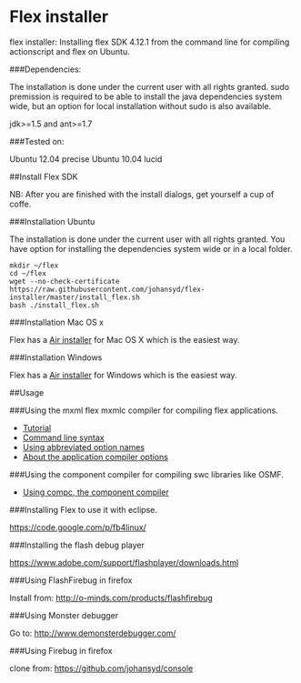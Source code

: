 Flex installer
==============

flex installer: Installing flex SDK 4.12.1 from the command line for compiling actionscript and flex on Ubuntu.

###Dependencies:

The installation is done under the current user with all rights granted. sudo premission is required to be able to install the java dependencies system wide, but an option for local installation without sudo is also available.

jdk>=1.5 and ant>=1.7

###Tested on:

Ubuntu 12.04 precise
Ubuntu 10.04 lucid

##Install Flex SDK
    
NB: After you are finished with the install dialogs, get yourself a cup of coffe.

###Installation Ubuntu

The installation is done under the current user with all rights granted. You have option for installing the dependencies system wide or in a local folder.

    mkdir ~/flex
    cd ~/flex
    wget --no-check-certificate https://raw.githubusercontent.com/johansyd/flex-installer/master/install_flex.sh
    bash ./install_flex.sh

###Installation Mac OS x

Flex has a [Air installer](http://flex.apache.org/installer.html) for Mac OS X which is the easiest way.

###Installation Windows

Flex has a [Air installer](http://flex.apache.org/installer.html) for Windows which is the easiest way. 

##Usage

###Using the mxml flex mxmlc compiler for compiling flex applications.

-   [Tutorial](http://help.adobe.com/en_US/flex/using/WS2db454920e96a9e51e63e3d11c0bf69084-7fcc.html)
-   [Command line syntax](http://help.adobe.com/en_US/flex/using/WS2db454920e96a9e51e63e3d11c0bf69084-7ab6.html)
-   [Using abbreviated option names](http://help.adobe.com/en_US/flex/using/WS2db454920e96a9e51e63e3d11c0bf67670-7ff6.html)
-   [About the application compiler options](http://help.adobe.com/en_US/flex/using/WS2db454920e96a9e51e63e3d11c0bf69084-7a92.html)

###Using the component compiler for compiling swc libraries like OSMF.

-   [Using compc, the component compiler](http://help.adobe.com/en_US/flex/using/WS2db454920e96a9e51e63e3d11c0bf69084-7fd2.html)

###Installing Flex to use it with eclipse.

https://code.google.com/p/fb4linux/

###Installing the flash debug player

https://www.adobe.com/support/flashplayer/downloads.html

###Using FlashFirebug in firefox

Install from: http://o-minds.com/products/flashfirebug

###Using Monster debugger

Go to: http://www.demonsterdebugger.com/

###Using Firebug in firefox

clone from: https://github.com/johansyd/console
